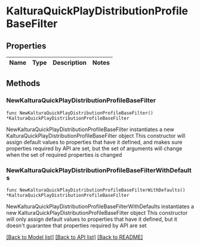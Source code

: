 # KalturaQuickPlayDistributionProfileBaseFilter

## Properties

Name | Type | Description | Notes
------------ | ------------- | ------------- | -------------

## Methods

### NewKalturaQuickPlayDistributionProfileBaseFilter

`func NewKalturaQuickPlayDistributionProfileBaseFilter() *KalturaQuickPlayDistributionProfileBaseFilter`

NewKalturaQuickPlayDistributionProfileBaseFilter instantiates a new KalturaQuickPlayDistributionProfileBaseFilter object
This constructor will assign default values to properties that have it defined,
and makes sure properties required by API are set, but the set of arguments
will change when the set of required properties is changed

### NewKalturaQuickPlayDistributionProfileBaseFilterWithDefaults

`func NewKalturaQuickPlayDistributionProfileBaseFilterWithDefaults() *KalturaQuickPlayDistributionProfileBaseFilter`

NewKalturaQuickPlayDistributionProfileBaseFilterWithDefaults instantiates a new KalturaQuickPlayDistributionProfileBaseFilter object
This constructor will only assign default values to properties that have it defined,
but it doesn't guarantee that properties required by API are set


[[Back to Model list]](../README.md#documentation-for-models) [[Back to API list]](../README.md#documentation-for-api-endpoints) [[Back to README]](../README.md)



